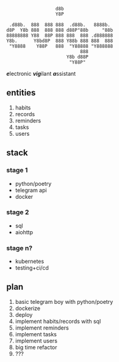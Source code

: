 ```
                  d8b                   
                  Y8P                   
                                        
 .d88b.  888  888 888  .d88b.   8888b.  
d8P  Y8b 888  888 888 d88P"88b     "88b 
88888888 Y88  88P 888 888  888 .d888888 
Y8b.      Y8bd8P  888 Y88b 888 888  888 
 "Y8888    Y88P   888  "Y88888 "Y888888 
                           888          
                      Y8b d88P          
                       "Y88P"           

```

***e***lectronic ***vig***ilant ***a***ssistant

## entities

1. habits
2. records
3. reminders
4. tasks
5. users

## stack

### stage 1

- python/poetry
- telegram api
- docker

### stage 2

- sql
- aiohttp

### stage n?

- kubernetes
- testing+ci/cd

## plan

1. basic telegram boy with python/poetry
2. dockerize
3. deploy
4. implement habits/records with sql
5. implement reminders
6. implement tasks
7. implement users
8. big time refactor
9. ???


